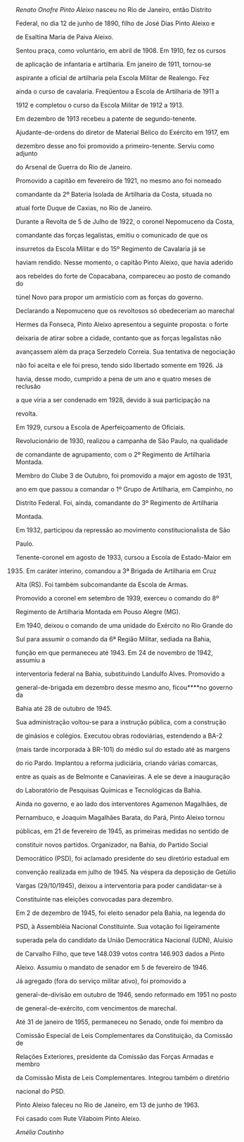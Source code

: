 

 



*Renato Onofre Pinto Aleixo* nasceu no Rio de Janeiro, então Distrito

Federal, no dia 12 de junho de 1890, filho de José Dias Pinto Aleixo e

de Esaltina Maria de Paiva Aleixo.



Sentou praça, como voluntário, em abril de 1908. Em 1910, fez os cursos

de aplicação de infantaria e artilharia. Em janeiro de 1911, tornou-se

aspirante a oficial de artilharia pela Escola Militar de Realengo. Fez

ainda o curso de cavalaria. Freqüentou a Escola de Artilharia de 1911 a

1912 e completou o curso da Escola Militar de 1912 a 1913.



Em dezembro de 1913 recebeu a patente de segundo-tenente.

Ajudante-de-ordens do diretor de Material Bélico do Exército em 1917, em

dezembro desse ano foi promovido a primeiro-tenente. Serviu como adjunto

do Arsenal de Guerra do Rio de Janeiro.



Promovido a capitão em fevereiro de 1921, no mesmo ano foi nomeado

comandante da 2º Bateria Isolada de Artilharia da Costa, situada no

atual forte Duque de Caxias, no Rio de Janeiro.



Durante a Revolta de 5 de Julho de 1922, o coronel Nepomuceno da Costa,

comandante das forças legalistas, emitiu o comunicado de que os

insurretos da Escola Militar e do 15º Regimento de Cavalaria já se

haviam rendido. Nesse momento, o capitão Pinto Aleixo, que havia aderido

aos rebeldes do forte de Copacabana, compareceu ao posto de comando do

túnel Novo para propor um armistício com as forças do governo.

Declarando a Nepomuceno que os revoltosos só obedeceriam ao marechal

Hermes da Fonseca, Pinto Aleixo apresentou a seguinte proposta: o forte

deixaria de atirar sobre a cidade, contanto que as forças legalistas não

avançassem além da praça Serzedelo Correia. Sua tentativa de negociação

não foi aceita e ele foi preso, tendo sido libertado somente em 1926. Já

havia, desse modo, cumprido a pena de um ano e quatro meses de reclusão

a que viria a ser condenado em 1928, devido à sua participação na

revolta.



Em 1929, cursou a Escola de Aperfeiçoamento de Oficiais.



Revolucionário de 1930, realizou a campanha de São Paulo, na qualidade

de comandante de agrupamento, com o 2º Regimento de Artilharia Montada.



Membro do Clube 3 de Outubro, foi promovido a major em agosto de 1931,

ano em que passou a comandar o 1º Grupo de Artilharia, em Campinho, no

Distrito Federal. Foi, ainda, comandante do 3º Regimento de Artilharia

Montada.



Em 1932, participou da repressão ao movimento constitucionalista de São

Paulo.



Tenente-coronel em agosto de 1933, cursou a Escola de Estado-Maior em

1935. Em caráter interino, comandou a 3ª Brigada de Artilharia em Cruz

Alta (RS). Foi também subcomandante da Escola de Armas.



Promovido a coronel em setembro de 1939, exerceu o comando do 8º

Regimento de Artilharia Montada em Pouso Alegre (MG).



Em 1940, deixou o comando de uma unidade do Exército no Rio Grande do

Sul para assumir o comando da 6ª Região Militar, sediada na Bahia,

função em que permaneceu até 1943. Em 24 de novembro de 1942, assumiu a

interventoria federal na Bahia, substituindo Landulfo Alves. Promovido a

general-de-brigada em dezembro desse mesmo ano, ficou****no governo da

Bahia até 28 de outubro de 1945.



Sua administração voltou-se para a instrução pública, com a construção

de ginásios e colégios. Executou obras rodoviárias, estendendo a BA-2

(mais tarde incorporada à BR-101) do médio sul do estado até às margens

do rio Pardo. Implantou a reforma judiciária, criando várias comarcas,

entre as quais as de Belmonte e Canavieiras. A ele se deve a inauguração

do Laboratório de Pesquisas Químicas e Tecnológicas da Bahia.



Ainda no governo, e ao lado dos interventores Agamenon Magalhães, de

Pernambuco, e Joaquim Magalhães Barata, do Pará, Pinto Aleixo tornou

públicas, em 21 de fevereiro de 1945, as primeiras medidas no sentido de

constituir novos partidos. Organizador, na Bahia, do Partido Social

Democrático (PSD), foi aclamado presidente do seu diretório estadual em

convenção realizada em julho de 1945. Na véspera da deposição de Getúlio

Vargas (29/10/1945), deixou a interventoria para poder candidatar-se à

Constituinte nas eleições convocadas para dezembro.



Em 2 de dezembro de 1945, foi eleito senador pela Bahia, na legenda do

PSD, à Assembléia Nacional Constituinte. Sua votação foi ligeiramente

superada pela do candidato da União Democrática Nacional (UDN), Aluísio

de Carvalho Filho, que teve 148.039 votos contra 146.903 dados a Pinto

Aleixo. Assumiu o mandato de senador em 5 de fevereiro de 1946.



Já agregado (fora do serviço militar ativo), foi promovido a

general-de-divisão em outubro de 1946, sendo reformado em 1951 no posto

de general-de-exército, com vencimentos de marechal.



Até 31 de janeiro de 1955, permaneceu no Senado, onde foi membro da

Comissão Especial de Leis Complementares da Constituição, da Comissão de

Relações Exteriores, presidente da Comissão das Forças Armadas e membro

da Comissão Mista de Leis Complementares. Integrou também o diretório

nacional do PSD.



Pinto Aleixo faleceu no Rio de Janeiro, em 13 de junho de 1963.



Foi casado com Rute Vilaboim Pinto Aleixo.



*Amélia Coutinho*



 



